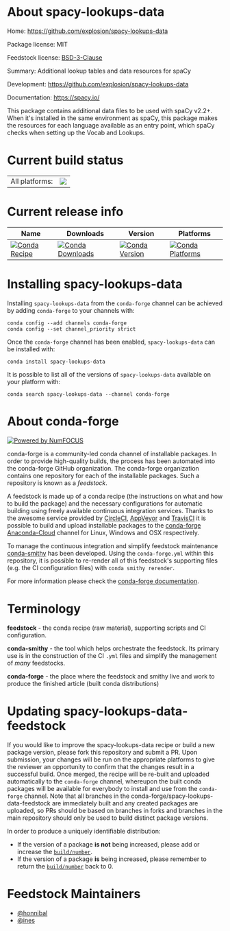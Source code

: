 About spacy-lookups-data
========================

Home: https://github.com/explosion/spacy-lookups-data

Package license: MIT

Feedstock license: [BSD-3-Clause](https://github.com/conda-forge/spacy-lookups-data-feedstock/blob/master/LICENSE.txt)

Summary: Additional lookup tables and data resources for spaCy

Development: https://github.com/explosion/spacy-lookups-data

Documentation: https://spacy.io/

This package contains additional data files to be used with spaCy v2.2+.
When it's installed in the same environment as spaCy, this package makes
the resources for each language available as an entry point, which spaCy
checks when setting up the Vocab and Lookups.


Current build status
====================


<table><tr><td>All platforms:</td>
    <td>
      <a href="https://dev.azure.com/conda-forge/feedstock-builds/_build/latest?definitionId=8038&branchName=master">
        <img src="https://dev.azure.com/conda-forge/feedstock-builds/_apis/build/status/spacy-lookups-data-feedstock?branchName=master">
      </a>
    </td>
  </tr>
</table>

Current release info
====================

| Name | Downloads | Version | Platforms |
| --- | --- | --- | --- |
| [![Conda Recipe](https://img.shields.io/badge/recipe-spacy--lookups--data-green.svg)](https://anaconda.org/conda-forge/spacy-lookups-data) | [![Conda Downloads](https://img.shields.io/conda/dn/conda-forge/spacy-lookups-data.svg)](https://anaconda.org/conda-forge/spacy-lookups-data) | [![Conda Version](https://img.shields.io/conda/vn/conda-forge/spacy-lookups-data.svg)](https://anaconda.org/conda-forge/spacy-lookups-data) | [![Conda Platforms](https://img.shields.io/conda/pn/conda-forge/spacy-lookups-data.svg)](https://anaconda.org/conda-forge/spacy-lookups-data) |

Installing spacy-lookups-data
=============================

Installing `spacy-lookups-data` from the `conda-forge` channel can be achieved by adding `conda-forge` to your channels with:

```
conda config --add channels conda-forge
conda config --set channel_priority strict
```

Once the `conda-forge` channel has been enabled, `spacy-lookups-data` can be installed with:

```
conda install spacy-lookups-data
```

It is possible to list all of the versions of `spacy-lookups-data` available on your platform with:

```
conda search spacy-lookups-data --channel conda-forge
```


About conda-forge
=================

[![Powered by NumFOCUS](https://img.shields.io/badge/powered%20by-NumFOCUS-orange.svg?style=flat&colorA=E1523D&colorB=007D8A)](http://numfocus.org)

conda-forge is a community-led conda channel of installable packages.
In order to provide high-quality builds, the process has been automated into the
conda-forge GitHub organization. The conda-forge organization contains one repository
for each of the installable packages. Such a repository is known as a *feedstock*.

A feedstock is made up of a conda recipe (the instructions on what and how to build
the package) and the necessary configurations for automatic building using freely
available continuous integration services. Thanks to the awesome service provided by
[CircleCI](https://circleci.com/), [AppVeyor](https://www.appveyor.com/)
and [TravisCI](https://travis-ci.com/) it is possible to build and upload installable
packages to the [conda-forge](https://anaconda.org/conda-forge)
[Anaconda-Cloud](https://anaconda.org/) channel for Linux, Windows and OSX respectively.

To manage the continuous integration and simplify feedstock maintenance
[conda-smithy](https://github.com/conda-forge/conda-smithy) has been developed.
Using the ``conda-forge.yml`` within this repository, it is possible to re-render all of
this feedstock's supporting files (e.g. the CI configuration files) with ``conda smithy rerender``.

For more information please check the [conda-forge documentation](https://conda-forge.org/docs/).

Terminology
===========

**feedstock** - the conda recipe (raw material), supporting scripts and CI configuration.

**conda-smithy** - the tool which helps orchestrate the feedstock.
                   Its primary use is in the construction of the CI ``.yml`` files
                   and simplify the management of *many* feedstocks.

**conda-forge** - the place where the feedstock and smithy live and work to
                  produce the finished article (built conda distributions)


Updating spacy-lookups-data-feedstock
=====================================

If you would like to improve the spacy-lookups-data recipe or build a new
package version, please fork this repository and submit a PR. Upon submission,
your changes will be run on the appropriate platforms to give the reviewer an
opportunity to confirm that the changes result in a successful build. Once
merged, the recipe will be re-built and uploaded automatically to the
`conda-forge` channel, whereupon the built conda packages will be available for
everybody to install and use from the `conda-forge` channel.
Note that all branches in the conda-forge/spacy-lookups-data-feedstock are
immediately built and any created packages are uploaded, so PRs should be based
on branches in forks and branches in the main repository should only be used to
build distinct package versions.

In order to produce a uniquely identifiable distribution:
 * If the version of a package **is not** being increased, please add or increase
   the [``build/number``](https://docs.conda.io/projects/conda-build/en/latest/resources/define-metadata.html#build-number-and-string).
 * If the version of a package **is** being increased, please remember to return
   the [``build/number``](https://docs.conda.io/projects/conda-build/en/latest/resources/define-metadata.html#build-number-and-string)
   back to 0.

Feedstock Maintainers
=====================

* [@honnibal](https://github.com/honnibal/)
* [@ines](https://github.com/ines/)

